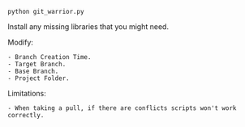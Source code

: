 	python git_warrior.py

Install any missing libraries that you might need.

Modify:
	
	- Branch Creation Time.
	- Target Branch.
	- Base Branch.
	- Project Folder.


Limitations:

	- When taking a pull, if there are conflicts scripts won't work correctly.
